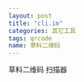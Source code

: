 ```yaml
---
layout: post
title: "cli.im"
categories: 其它工具
tags: qrcode
name: 草料二维码
---
```

草料二维码 扫描器
<!--break-->
